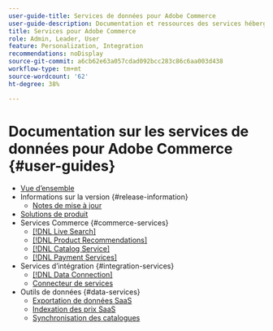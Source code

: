 ```yaml
---
user-guide-title: Services de données pour Adobe Commerce
user-guide-description: Documentation et ressources des services hébergés qui offrent des fonctionnalités étendues à Adobe Commerce et Magento Open Source.
title: Services pour Adobe Commerce
role: Admin, Leader, User
feature: Personalization, Integration
recommendations: noDisplay
source-git-commit: a6cb62e63a057cdad092bcc283c86c6aa003d438
workflow-type: tm+mt
source-wordcount: '62'
ht-degree: 38%

---
```


# Documentation sur les services de données pour Adobe Commerce {#user-guides}

- [Vue d’ensemble](home.md)
- Informations sur la version {#release-information}
   - [Notes de mise à jour](/help/landing/release-notes-all.md)
- [Solutions de produit](product-solutions.md)
- Services Commerce {#commerce-services}
   - [[!DNL Live Search]](https://experienceleague.adobe.com/docs/commerce/live-search/overview.html)
   - [[!DNL Product Recommendations]](https://experienceleague.adobe.com/docs/commerce/product-recommendations/guide-overview.html)
   - [[!DNL Catalog Service]](https://experienceleague.adobe.com/docs/commerce/catalog-service/guide-overview.html)
   - [[!DNL Payment Services]](https://experienceleague.adobe.com/docs/commerce/payment-services/guide-overview.html)
- Services d’intégration {#integration-services}
   - [[!DNL Data Connection]](https://experienceleague.adobe.com/docs/commerce/data-connection/overview.html)
   - [Connecteur de services](/help/landing/saas.md)
- Outils de données {#data-services}
   - [Exportation de données SaaS](https://experienceleague.adobe.com/docs/commerce/saas-data-export/overview.html)
   - [ Indexation des prix SaaS ](https://experienceleague.adobe.com/docs/commerce/price-indexer/price-indexing.html)
   - [Synchronisation des catalogues](/help/landing/catalog-sync.md)






